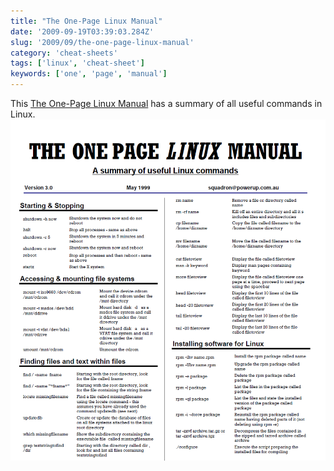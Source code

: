 ```yaml
---
title: "The One-Page Linux Manual"
date: '2009-09-19T03:39:03.284Z'
slug: '2009/09/the-one-page-linux-manual'
category: 'cheat-sheets'
tags: ['linux', 'cheat-sheet']
keywords: ['one', 'page', 'manual']
---
```

This [The One-Page Linux Manual](pdfs/The-One-Page-Linux-Manual.pdf) has a summary of all useful commands in Linux.
![one-page.png](images/one-page.png)
